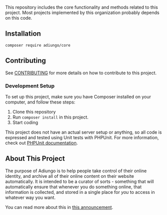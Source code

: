 This repository includes the core functionality and methods related to this project. Most projects implemented by this
organization probably depends on this code.

## Installation

`composer require adiungo/core`

## Contributing

See [CONTRIBUTING](https://github.com/adiungo/core/blob/b90b209bc7a48c0cb55a1c3b1b2c9df6feb80ba4/CONTRIBUTING.md) for
more details on how to contribute to this project.

### Development Setup

To set up this project, make sure you have Composer installed on your computer, and follow these steps:

1. Clone this repository
2. Run `composer install` in this project.
3. Start coding

This project does not have an actual server setup or anything, so all code is expressed and tested using Unit tests with
PHPUnit. For more information, check out [PHPUnit documentation](https://phpunit.de/).

## About This Project

The purpose of Adiungo is to help people take control of their online identity, and archive all of their online content
on their website automatically. It is intended to be a curator of sorts - something that will automatically ensure that
whenever you do something online, that information is collected, and stored in a single place for _you_ to access in
whatever way you want.

You can read more about this in [this announcement](https://github.com/adiungo/core/discussions/2).